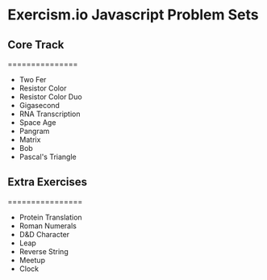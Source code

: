 # Exercism.io Javascript Problem Sets

## Core Track
===============

* Two Fer
* Resistor Color
* Resistor Color Duo
* Gigasecond
* RNA Transcription
* Space Age
* Pangram
* Matrix
* Bob
* Pascal's Triangle

## Extra Exercises
================

* Protein Translation
* Roman Numerals
* D&D Character
* Leap
* Reverse String
* Meetup
* Clock